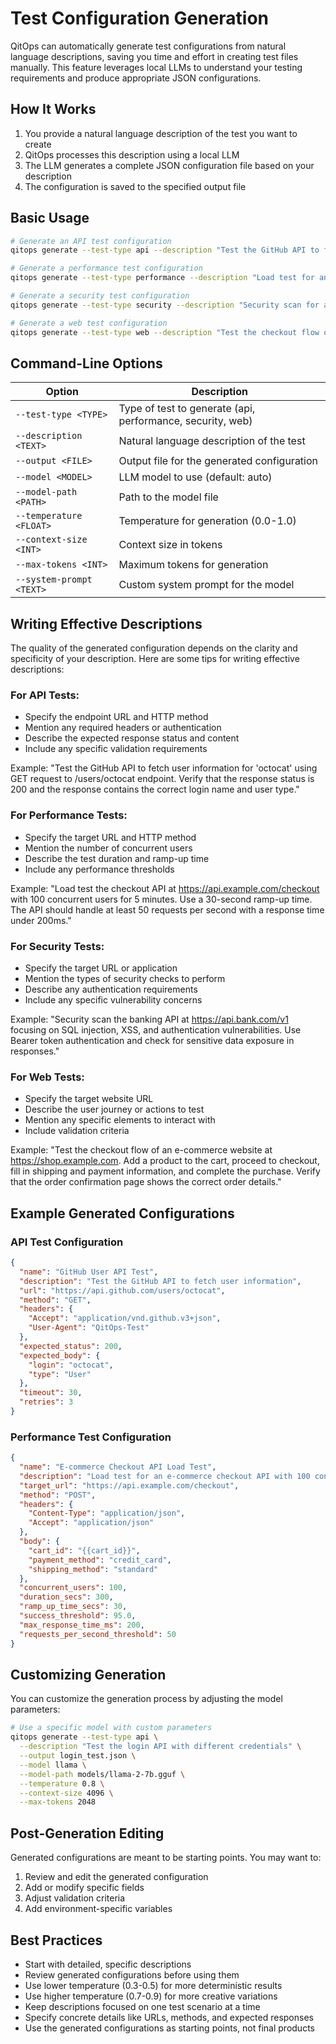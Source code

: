 # Test Configuration Generation

QitOps can automatically generate test configurations from natural language descriptions, saving you time and effort in creating test files manually. This feature leverages local LLMs to understand your testing requirements and produce appropriate JSON configurations.

## How It Works

1. You provide a natural language description of the test you want to create
2. QitOps processes this description using a local LLM
3. The LLM generates a complete JSON configuration file based on your description
4. The configuration is saved to the specified output file

## Basic Usage

```bash
# Generate an API test configuration
qitops generate --test-type api --description "Test the GitHub API to fetch user information" --output github_test.json

# Generate a performance test configuration
qitops generate --test-type performance --description "Load test for an e-commerce checkout API with 100 concurrent users" --output perf_test.json

# Generate a security test configuration
qitops generate --test-type security --description "Security scan for a banking API" --output security_test.json

# Generate a web test configuration
qitops generate --test-type web --description "Test the checkout flow of an e-commerce website" --output web_test.json
```

## Command-Line Options

| Option | Description |
|--------|-------------|
| `--test-type <TYPE>` | Type of test to generate (api, performance, security, web) |
| `--description <TEXT>` | Natural language description of the test |
| `--output <FILE>` | Output file for the generated configuration |
| `--model <MODEL>` | LLM model to use (default: auto) |
| `--model-path <PATH>` | Path to the model file |
| `--temperature <FLOAT>` | Temperature for generation (0.0-1.0) |
| `--context-size <INT>` | Context size in tokens |
| `--max-tokens <INT>` | Maximum tokens for generation |
| `--system-prompt <TEXT>` | Custom system prompt for the model |

## Writing Effective Descriptions

The quality of the generated configuration depends on the clarity and specificity of your description. Here are some tips for writing effective descriptions:

### For API Tests:
- Specify the endpoint URL and HTTP method
- Mention any required headers or authentication
- Describe the expected response status and content
- Include any specific validation requirements

Example: "Test the GitHub API to fetch user information for 'octocat' using GET request to /users/octocat endpoint. Verify that the response status is 200 and the response contains the correct login name and user type."

### For Performance Tests:
- Specify the target URL and HTTP method
- Mention the number of concurrent users
- Describe the test duration and ramp-up time
- Include any performance thresholds

Example: "Load test the checkout API at https://api.example.com/checkout with 100 concurrent users for 5 minutes. Use a 30-second ramp-up time. The API should handle at least 50 requests per second with a response time under 200ms."

### For Security Tests:
- Specify the target URL or application
- Mention the types of security checks to perform
- Describe any authentication requirements
- Include any specific vulnerability concerns

Example: "Security scan the banking API at https://api.bank.com/v1 focusing on SQL injection, XSS, and authentication vulnerabilities. Use Bearer token authentication and check for sensitive data exposure in responses."

### For Web Tests:
- Specify the target website URL
- Describe the user journey or actions to test
- Mention any specific elements to interact with
- Include validation criteria

Example: "Test the checkout flow of an e-commerce website at https://shop.example.com. Add a product to the cart, proceed to checkout, fill in shipping and payment information, and complete the purchase. Verify that the order confirmation page shows the correct order details."

## Example Generated Configurations

### API Test Configuration

```json
{
  "name": "GitHub User API Test",
  "description": "Test the GitHub API to fetch user information",
  "url": "https://api.github.com/users/octocat",
  "method": "GET",
  "headers": {
    "Accept": "application/vnd.github.v3+json",
    "User-Agent": "QitOps-Test"
  },
  "expected_status": 200,
  "expected_body": {
    "login": "octocat",
    "type": "User"
  },
  "timeout": 30,
  "retries": 3
}
```

### Performance Test Configuration

```json
{
  "name": "E-commerce Checkout API Load Test",
  "description": "Load test for an e-commerce checkout API with 100 concurrent users",
  "target_url": "https://api.example.com/checkout",
  "method": "POST",
  "headers": {
    "Content-Type": "application/json",
    "Accept": "application/json"
  },
  "body": {
    "cart_id": "{{cart_id}}",
    "payment_method": "credit_card",
    "shipping_method": "standard"
  },
  "concurrent_users": 100,
  "duration_secs": 300,
  "ramp_up_time_secs": 30,
  "success_threshold": 95.0,
  "max_response_time_ms": 200,
  "requests_per_second_threshold": 50
}
```

## Customizing Generation

You can customize the generation process by adjusting the model parameters:

```bash
# Use a specific model with custom parameters
qitops generate --test-type api \
  --description "Test the login API with different credentials" \
  --output login_test.json \
  --model llama \
  --model-path models/llama-2-7b.gguf \
  --temperature 0.8 \
  --context-size 4096 \
  --max-tokens 2048
```

## Post-Generation Editing

Generated configurations are meant to be starting points. You may want to:

1. Review and edit the generated configuration
2. Add or modify specific fields
3. Adjust validation criteria
4. Add environment-specific variables

## Best Practices

- Start with detailed, specific descriptions
- Review generated configurations before using them
- Use lower temperature (0.3-0.5) for more deterministic results
- Use higher temperature (0.7-0.9) for more creative variations
- Keep descriptions focused on one test scenario at a time
- Specify concrete details like URLs, methods, and expected responses
- Use the generated configurations as starting points, not final products
